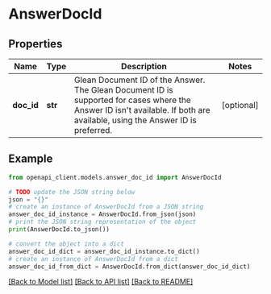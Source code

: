 # AnswerDocId


## Properties

Name | Type | Description | Notes
------------ | ------------- | ------------- | -------------
**doc_id** | **str** | Glean Document ID of the Answer. The Glean Document ID is supported for cases where the Answer ID isn&#39;t available. If both are available, using the Answer ID is preferred. | [optional] 

## Example

```python
from openapi_client.models.answer_doc_id import AnswerDocId

# TODO update the JSON string below
json = "{}"
# create an instance of AnswerDocId from a JSON string
answer_doc_id_instance = AnswerDocId.from_json(json)
# print the JSON string representation of the object
print(AnswerDocId.to_json())

# convert the object into a dict
answer_doc_id_dict = answer_doc_id_instance.to_dict()
# create an instance of AnswerDocId from a dict
answer_doc_id_from_dict = AnswerDocId.from_dict(answer_doc_id_dict)
```
[[Back to Model list]](../README.md#documentation-for-models) [[Back to API list]](../README.md#documentation-for-api-endpoints) [[Back to README]](../README.md)


